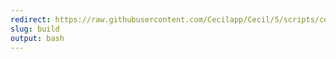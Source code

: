 ```yaml
---
redirect: https://raw.githubusercontent.com/Cecilapp/Cecil/5/scripts/cecil-build.sh
slug: build
output: bash
---
```

